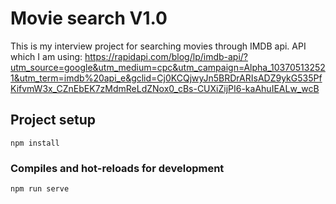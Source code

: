 # Movie search V1.0
This is my interview project for searching movies through IMDB api.
API which I am using: https://rapidapi.com/blog/lp/imdb-api/?utm_source=google&utm_medium=cpc&utm_campaign=Alpha_103705132521&utm_term=imdb%20api_e&gclid=Cj0KCQjwyJn5BRDrARIsADZ9ykG535PfKifvmW3x_CZnEbEK7zMdmReLdZNox0_cBs-CUXiZijPI6-kaAhuIEALw_wcB
## Project setup
```
npm install
```

### Compiles and hot-reloads for development
```
npm run serve
```

